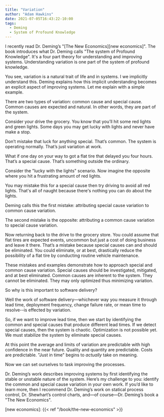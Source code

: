 ```yaml
---
title: "Variation"
author: "Adam Hawkins"
date: 2021-07-05T16:43:22-10:00
tags:
  - Deming
  - System of Profound Knowledge
---
```


I recently read Dr. Deming’s "[The New Economics][new economics]". The
book introduces what Dr. Deming calls "The system of Profound
Knowledge". It's a four part theory for understanding and improving
systems. Understanding variation is one part of the system of profound
knowledge.

You see, variation is a natural trait of life and in systems. I we
implicitly understand this. Deming explains how this implicit
understanding becomes an explicit aspect of improving systems. Let me
explain with a simple example.

There are two types of variation: common cause and special cause.
Common causes are expected and natural. In other words, they are part
of the system.

Consider your drive the grocery. You know that you’ll hit some red
lights and green lights. Some days you may get lucky with lights and
never have make a stop.

Don’t mistake that luck for anything special. That’s common. The
system is operating normally. That’s just variation at work.

What if one day on your way to got a flat tire that delayed you four
hours. That’s a special cause. That’s something outside the ordinary.

Consider the "lucky with the lights" scenario. Now imagine the
opposite where you hit a frustrating amount of red lights.

You may mistake this for a special cause then try driving to avoid all
red lights. That's all of naught because there's nothing you can do
about the lights.

Deming calls this the first mistake: attributing special cause
variation to common cause variation.

The second mistake is the opposite: attributing a common cause
variation to special cause variation.

Now returning back to the drive to the grocery store. You could assume
that flat tires are expected events, uncommon but just a cost of doing
business and leave it there. That’s a mistake because special causes
can and should be eliminated. You could eliminate, or at best,
drastically reduce the possibility of a flat tire by conducting
routine vehicle maintenance.

These mistakes and examples demonstrate how to approach special and
common cause variation. Special causes should be investigated,
mitigated, and at best eliminated. Common causes are inherent to the
system. They cannot be eliminated. They may only optimized thus
minimizing variation.

So why is this important to software delivery?

Well the work of software delivery—whichever way you measure it
through lead time, deployment frequency, change failure rate, or mean
time to resolve--is effected by variation.

So, if we want to improve lead time, then we start by identifying the
common and special causes that produce different lead times. If we
detect special causes, then the system is chaotic. Optimization is not
possible yet. We must stabilize the system by eliminate special
causes.

At this point the average and limits of variation are predictable with
high confidence in the near future. Quality and quantity are
predictable. Costs are predictable. "Just in time" begins to
_actually_ take on meaning.

Now we can set ourselves to task improving the processes.

Dr. Deming’s work describes improving systems by first identifying
the stable or unstable nature of the system. Here’s my challenge to
you: identify the common and special cause variation in your own
work. If you’d like to learn more, then I recommend Dr. Deming’s work
on statical process control, Dr. Shewhart’s control charts, and—of
course—Dr. Deming’s book a "The New Economics".

[new economics]: {{< ref "/book/the-new-economics" >}}
